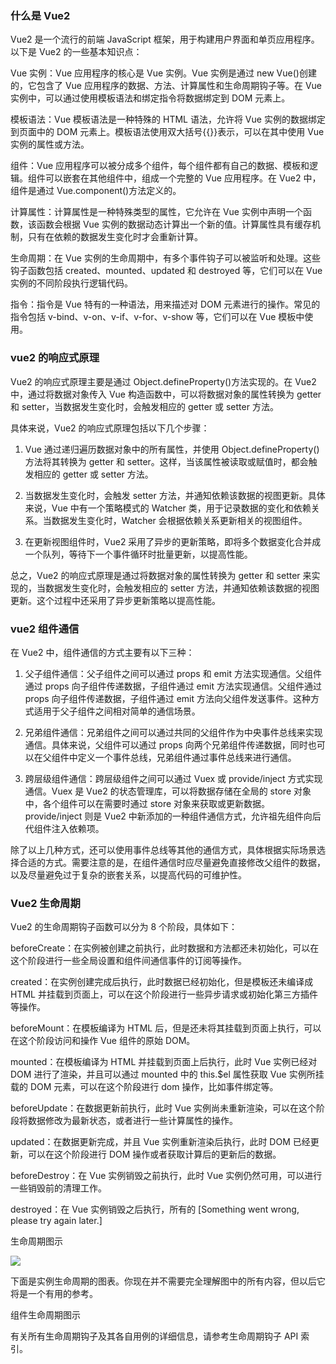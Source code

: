 ### 什么是 Vue2

Vue2 是一个流行的前端 JavaScript 框架，用于构建用户界面和单页应用程序。以下是 Vue2 的一些基本知识点：

Vue 实例：Vue 应用程序的核心是 Vue 实例。Vue 实例是通过 new Vue()创建的，它包含了 Vue 应用程序的数据、方法、计算属性和生命周期钩子等。在 Vue 实例中，可以通过使用模板语法和绑定指令将数据绑定到 DOM 元素上。

模板语法：Vue 模板语法是一种特殊的 HTML 语法，允许将 Vue 实例的数据绑定到页面中的 DOM 元素上。模板语法使用双大括号{{}}表示，可以在其中使用 Vue 实例的属性或方法。

组件：Vue 应用程序可以被分成多个组件，每个组件都有自己的数据、模板和逻辑。组件可以嵌套在其他组件中，组成一个完整的 Vue 应用程序。在 Vue2 中，组件是通过 Vue.component()方法定义的。

计算属性：计算属性是一种特殊类型的属性，它允许在 Vue 实例中声明一个函数，该函数会根据 Vue 实例的数据动态计算出一个新的值。计算属性具有缓存机制，只有在依赖的数据发生变化时才会重新计算。

生命周期：在 Vue 实例的生命周期中，有多个事件钩子可以被监听和处理。这些钩子函数包括 created、mounted、updated 和 destroyed 等，它们可以在 Vue 实例的不同阶段执行逻辑代码。

指令：指令是 Vue 特有的一种语法，用来描述对 DOM 元素进行的操作。常见的指令包括 v-bind、v-on、v-if、v-for、v-show 等，它们可以在 Vue 模板中使用。

### vue2 的响应式原理

Vue2 的响应式原理主要是通过 Object.defineProperty()方法实现的。在 Vue2 中，通过将数据对象传入 Vue 构造函数中，可以将数据对象的属性转换为 getter 和 setter，当数据发生变化时，会触发相应的 getter 或 setter 方法。

具体来说，Vue2 的响应式原理包括以下几个步骤：

1. Vue 通过递归遍历数据对象中的所有属性，并使用 Object.defineProperty()方法将其转换为 getter 和 setter。这样，当该属性被读取或赋值时，都会触发相应的 getter 或 setter 方法。

2. 当数据发生变化时，会触发 setter 方法，并通知依赖该数据的视图更新。具体来说，Vue 中有一个策略模式的 Watcher 类，用于记录数据的变化和依赖关系。当数据发生变化时，Watcher 会根据依赖关系更新相关的视图组件。

3. 在更新视图组件时，Vue2 采用了异步的更新策略，即将多个数据变化合并成一个队列，等待下一个事件循环时批量更新，以提高性能。

总之，Vue2 的响应式原理是通过将数据对象的属性转换为 getter 和 setter 来实现的，当数据发生变化时，会触发相应的 setter 方法，并通知依赖该数据的视图更新。这个过程中还采用了异步更新策略以提高性能。

### vue2 组件通信

在 Vue2 中，组件通信的方式主要有以下三种：

1. 父子组件通信：父子组件之间可以通过 props 和 emit 方法实现通信。父组件通过 props 向子组件传递数据，子组件通过
   emit 方法实现通信。父组件通过 props 向子组件传递数据，子组件通过 emit 方法向父组件发送事件。这种方式适用于父子组件之间相对简单的通信场景。

2. 兄弟组件通信：兄弟组件之间可以通过共同的父组件作为中央事件总线来实现通信。具体来说，父组件可以通过 props 向两个兄弟组件传递数据，同时也可以在父组件中定义一个事件总线，兄弟组件通过事件总线来进行通信。

3. 跨层级组件通信：跨层级组件之间可以通过 Vuex 或 provide/inject 方式实现通信。Vuex 是 Vue2 的状态管理库，可以将数据存储在全局的 store 对象中，各个组件可以在需要时通过 store 对象来获取或更新数据。provide/inject 则是 Vue2 中新添加的一种组件通信方式，允许祖先组件向后代组件注入依赖项。

除了以上几种方式，还可以使用事件总线等其他的通信方式，具体根据实际场景选择合适的方式。需要注意的是，在组件通信时应尽量避免直接修改父组件的数据，以及尽量避免过于复杂的嵌套关系，以提高代码的可维护性。

### Vue2 生命周期

Vue2 的生命周期钩子函数可以分为 8 个阶段，具体如下：

beforeCreate：在实例被创建之前执行，此时数据和方法都还未初始化，可以在这个阶段进行一些全局设置和组件间通信事件的订阅等操作。

created：在实例创建完成后执行，此时数据已经初始化，但是模板还未编译成 HTML 并挂载到页面上，可以在这个阶段进行一些异步请求或初始化第三方插件等操作。

beforeMount：在模板编译为 HTML 后，但是还未将其挂载到页面上执行，可以在这个阶段访问和操作 Vue 组件的原始 DOM。

mounted：在模板编译为 HTML 并挂载到页面上后执行，此时 Vue 实例已经对 DOM 进行了渲染，并且可以通过 mounted 中的 this.$el 属性获取 Vue 实例所挂载的 DOM 元素，可以在这个阶段进行 dom 操作，比如事件绑定等。

beforeUpdate：在数据更新前执行，此时 Vue 实例尚未重新渲染，可以在这个阶段将数据修改为最新状态，或者进行一些计算属性的操作。

updated：在数据更新完成，并且 Vue 实例重新渲染后执行，此时 DOM 已经更新，可以在这个阶段进行 DOM 操作或者获取计算后的更新后的数据。

beforeDestroy：在 Vue 实例销毁之前执行，此时 Vue 实例仍然可用，可以进行一些销毁前的清理工作。

destroyed：在 Vue 实例销毁之后执行，所有的
[Something went wrong, please try again later.]

生命周期图示 ​

![](https://cn.vuejs.org/assets/lifecycle.16e4c08e.png)

下面是实例生命周期的图表。你现在并不需要完全理解图中的所有内容，但以后它将是一个有用的参考。

组件生命周期图示

有关所有生命周期钩子及其各自用例的详细信息，请参考生命周期钩子 API 索引。
